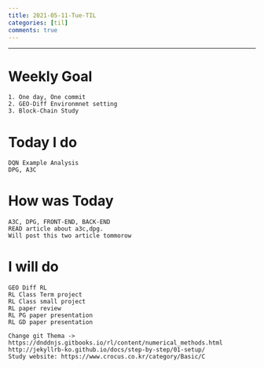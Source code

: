 ```yaml
---
title: 2021-05-11-Tue-TIL
categories: [til]
comments: true
---
```

-------------------------------------------------------------------------------

# Weekly Goal
```
1. One day, One commit
2. GEO-Diff Environmnet setting
3. Block-Chain Study
```


# Today I do
```
DQN Example Analysis
DPG, A3C
```

# How was Today
```
A3C, DPG, FRONT-END, BACK-END
READ article about a3c,dpg.
Will post this two article tommorow
```

# I will do
```
GEO Diff RL 
RL Class Term project
RL Class small project
RL paper review
RL PG paper presentation
RL GD paper presentation

Change git Thema -> https://dnddnjs.gitbooks.io/rl/content/numerical_methods.html
http://jekyllrb-ko.github.io/docs/step-by-step/01-setup/
Study website: https://www.crocus.co.kr/category/Basic/C
```

